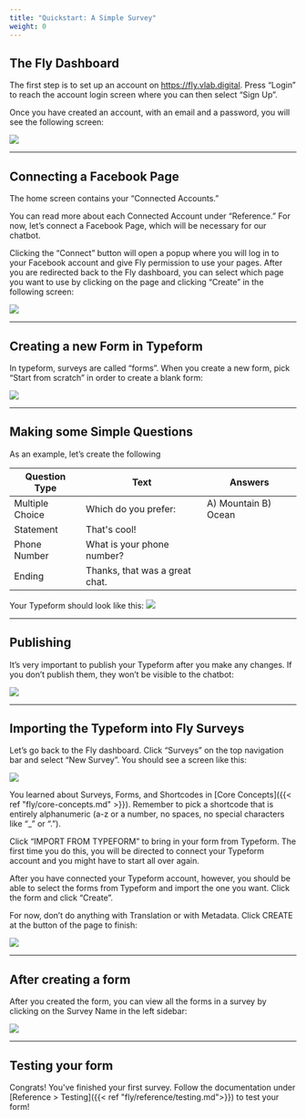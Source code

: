 ```yaml
---
title: "Quickstart: A Simple Survey"
weight: 0
---
```



## The Fly Dashboard

The first step is to set up an account on https://fly.vlab.digital. Press “Login” to reach the account login screen where you can then select “Sign Up”.

Once you have created an account, with an email and a password, you will see the following screen:

![](/images/fly-opening-screen.png)

---

## Connecting a Facebook Page

The home screen contains your “Connected Accounts.”

You can read more about each Connected Account under “Reference.” For now, let’s connect a Facebook Page, which will be necessary for our chatbot.

Clicking the “Connect” button will open a popup where you will log in to your Facebook account and give Fly permission to use your pages. After you are redirected back to the Fly dashboard, you can select which page you want to use by clicking on the page and clicking “Create” in the following screen:

![](/images/fly-connect-facebook-page.png)

---

## Creating a new Form in Typeform
In typeform, surveys are called “forms”. When you create a new form, pick “Start from scratch” in order to create a blank form:

![](/images/typeform-create-new-form.png)

---

## Making some Simple Questions

As an example, let’s create the following


| Question Type   | Text                           | Answers              |
|-----------------|--------------------------------|----------------------|
| Multiple Choice | Which do you prefer:           | A) Mountain B) Ocean |
| Statement       | That's cool!                   |                      |
| Phone Number    | What is your phone number?     |                      |
| Ending          | Thanks, that was a great chat. |                      |


Your Typeform should look like this:
![](/images/typeform-basic-form.png)

---

## Publishing

It’s very important to publish your Typeform after you make any changes. If you don’t publish them, they won’t be visible to the chatbot:

![](/images/typeform-publish-form.png)

---

## Importing the Typeform into Fly Surveys

Let’s go back to the Fly dashboard. Click “Surveys” on the top navigation bar and select “New Survey”. You should see a screen like this:

![](/images/fly-new-survey.png)

You learned about Surveys, Forms, and Shortcodes in [Core Concepts]({{< ref "fly/core-concepts.md" >}}). Remember to pick a shortcode that is entirely alphanumeric (a-z or a number, no spaces, no special characters like “_” or “.”).

Click “IMPORT FROM TYPEFORM” to bring in your form from Typeform. The first time you do this, you will be directed to connect your Typeform account and you might have to start all over again.

After you have connected your Typeform account, however, you should be able to select the forms from Typeform and import the one you want. Click the form and click “Create”.

For now, don’t do anything with Translation or with Metadata. Click CREATE at the button of the page to finish:

![](/images/fly-new-form.png)

---

## After creating a form
After you created the form, you can view all the forms in a survey by clicking on the Survey Name in the left sidebar:

![](/images/fly-surveys-after-form-creation.png)

---

## Testing your form

Congrats! You've finished your first survey. Follow the documentation under  [Reference > Testing]({{< ref "fly/reference/testing.md">}}) to test your form!
